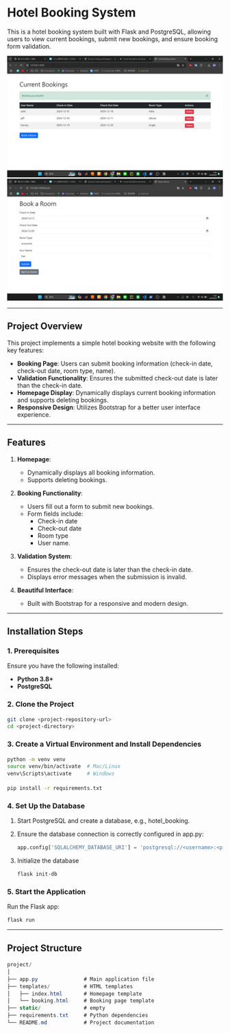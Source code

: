 # Hotel Booking System

This is a hotel booking system built with Flask and PostgreSQL, allowing users to view current bookings, submit new bookings, and ensure booking form validation.

![alt text](imgs/index.png)
![alt text](imgs/booking.png)

---

## Project Overview

This project implements a simple hotel booking website with the following key features:

- **Booking Page**: Users can submit booking information (check-in date, check-out date, room type, name).
- **Validation Functionality**: Ensures the submitted check-out date is later than the check-in date.
- **Homepage Display**: Dynamically displays current booking information and supports deleting bookings.
- **Responsive Design**: Utilizes Bootstrap for a better user interface experience.

---

## Features

1. **Homepage**:
   - Dynamically displays all booking information.
   - Supports deleting bookings.

2. **Booking Functionality**:
   - Users fill out a form to submit new bookings.
   - Form fields include:
     - Check-in date
     - Check-out date
     - Room type
     - User name.

3. **Validation System**:
   - Ensures the check-out date is later than the check-in date.
   - Displays error messages when the submission is invalid.

4. **Beautiful Interface**:
   - Built with Bootstrap for a responsive and modern design.

---

## Installation Steps

### 1. Prerequisites
Ensure you have the following installed:
- **Python 3.8+**
- **PostgreSQL**

### 2. Clone the Project
```bash
git clone <project-repository-url>
cd <project-directory>
```

### 3. Create a Virtual Environment and Install Dependencies
```bash
python -m venv venv
source venv/bin/activate  # Mac/Linux
venv\Scripts\activate     # Windows

pip install -r requirements.txt
```

### 4. Set Up the Database
1. Start PostgreSQL and create a database, e.g., hotel_booking.
2. Ensure the database connection is correctly configured in app.py:
    ```python
    app.config['SQLALCHEMY_DATABASE_URI'] = 'postgresql://<username>:<password>@localhost:5432/hotel_booking'
    ```

3. Initialize the database
    ```bash
    flask init-db
    ```

### 5. Start the Application
Run the Flask app:
```bash
flask run
```

---

## Project Structure
```csharp
project/
│
├── app.py               # Main application file
├── templates/           # HTML templates
│   ├── index.html       # Homepage template
│   └── booking.html     # Booking page template
├── static/              # empty
├── requirements.txt     # Python dependencies
└── README.md            # Project documentation
```

